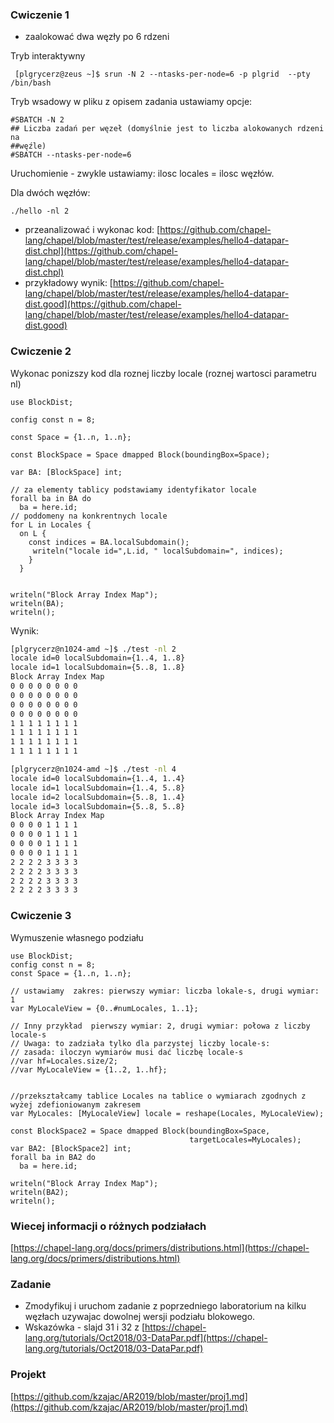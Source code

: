 <!-- class: center, middle, inverse -->

###  Cwiczenie 1
* zaalokować dwa węzły po 6 rdzeni

Tryb interaktywny 
```shell
 [plgrycerz@zeus ~]$ srun -N 2 --ntasks-per-node=6 -p plgrid  --pty /bin/bash
```

Tryb wsadowy w pliku z opisem zadania ustawiamy opcje:
```shell
#SBATCH -N 2
## Liczba zadań per węzeł (domyślnie jest to liczba alokowanych rdzeni na
##węźle)
#SBATCH --ntasks-per-node=6
```
Uruchomienie - zwykle ustawiamy: ilosc locales = ilosc węzłów.

Dla dwóch węzłów:


```shell
./hello -nl 2
```

* przeanalizować i wykonac kod: [https://github.com/chapel-lang/chapel/blob/master/test/release/examples/hello4-datapar-dist.chpl](https://github.com/chapel-lang/chapel/blob/master/test/release/examples/hello4-datapar-dist.chpl)
* przykładowy wynik: [https://github.com/chapel-lang/chapel/blob/master/test/release/examples/hello4-datapar-dist.good](https://github.com/chapel-lang/chapel/blob/master/test/release/examples/hello4-datapar-dist.good)

### Cwiczenie 2

Wykonac ponizszy kod dla roznej liczby locale (roznej wartosci parametru nl)

```chapel
use BlockDist;

config const n = 8;

const Space = {1..n, 1..n};

const BlockSpace = Space dmapped Block(boundingBox=Space);

var BA: [BlockSpace] int;

// za elementy tablicy podstawiamy identyfikator locale
forall ba in BA do
  ba = here.id;
// poddomeny na konkrentnych locale
for L in Locales {
  on L {
    const indices = BA.localSubdomain();
     writeln("locale id=",L.id, " localSubdomain=", indices);
    }
  }


writeln("Block Array Index Map");
writeln(BA);
writeln();

```

Wynik:
```bash
[plgrycerz@n1024-amd ~]$ ./test -nl 2
locale id=0 localSubdomain={1..4, 1..8}
locale id=1 localSubdomain={5..8, 1..8}
Block Array Index Map
0 0 0 0 0 0 0 0
0 0 0 0 0 0 0 0
0 0 0 0 0 0 0 0
0 0 0 0 0 0 0 0
1 1 1 1 1 1 1 1
1 1 1 1 1 1 1 1
1 1 1 1 1 1 1 1
1 1 1 1 1 1 1 1

[plgrycerz@n1024-amd ~]$ ./test -nl 4
locale id=0 localSubdomain={1..4, 1..4}
locale id=1 localSubdomain={1..4, 5..8}
locale id=2 localSubdomain={5..8, 1..4}
locale id=3 localSubdomain={5..8, 5..8}
Block Array Index Map
0 0 0 0 1 1 1 1
0 0 0 0 1 1 1 1
0 0 0 0 1 1 1 1
0 0 0 0 1 1 1 1
2 2 2 2 3 3 3 3
2 2 2 2 3 3 3 3
2 2 2 2 3 3 3 3
2 2 2 2 3 3 3 3
```
### Cwiczenie 3

Wymuszenie własnego  podziału 

```chapel
use BlockDist;
config const n = 8;
const Space = {1..n, 1..n};

// ustawiamy  zakres: pierwszy wymiar: liczba lokale-s, drugi wymiar: 1    
var MyLocaleView = {0..#numLocales, 1..1};
 
// Inny przykład  pierwszy wymiar: 2, drugi wymiar: połowa z liczby locale-s
// Uwaga: to zadziała tylko dla parzystej liczby locale-s:
// zasada: iloczyn wymiarów musi dać liczbę locale-s
//var hf=Locales.size/2;
//var MyLocaleView = {1..2, 1..hf};


//przekształcamy tablice Locales na tablice o wymiarach zgodnych z wyżej zdefioniowanym zakresem 
var MyLocales: [MyLocaleView] locale = reshape(Locales, MyLocaleView);

const BlockSpace2 = Space dmapped Block(boundingBox=Space,
                                        targetLocales=MyLocales);
var BA2: [BlockSpace2] int;
forall ba in BA2 do
  ba = here.id;

writeln("Block Array Index Map");
writeln(BA2);
writeln();
```

### Wiecej informacji o różnych podziałach
[https://chapel-lang.org/docs/primers/distributions.html](https://chapel-lang.org/docs/primers/distributions.html)

### Zadanie
* Zmodyfikuj i uruchom zadanie z poprzedniego laboratorium na kilku węzłach uzywajac dowolnej wersji podziału blokowego. 
* Wskazówka - slajd 31 i 32 z [https://chapel-lang.org/tutorials/Oct2018/03-DataPar.pdf](https://chapel-lang.org/tutorials/Oct2018/03-DataPar.pdf)

### Projekt
[https://github.com/kzajac/AR2019/blob/master/proj1.md](https://github.com/kzajac/AR2019/blob/master/proj1.md)
